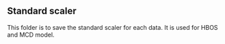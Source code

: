## Standard scaler
This folder is to save the standard scaler for each data. It is used for HBOS and MCD model.
